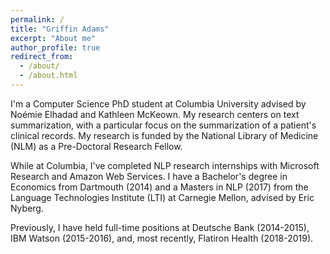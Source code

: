 ```yaml
---
permalink: /
title: "Griffin Adams"
excerpt: "About me"
author_profile: true
redirect_from: 
  - /about/
  - /about.html
---
```


I'm a Computer Science PhD student at Columbia University advised by Noémie Elhadad and Kathleen McKeown. My research centers on text summarization, with a particular focus on the summarization of a patient's clinical records. My research is funded by the National Library of Medicine (NLM) as a Pre-Doctoral Research Fellow. 

While at Columbia, I've completed NLP research internships with Microsoft Research and Amazon Web Services. I have a Bachelor's degree in Economics from Dartmouth (2014) and a Masters in NLP (2017) from the Language Technologies Institute (LTI) at Carnegie Mellon, advised by Eric Nyberg. 

Previously, I have held full-time positions at Deutsche Bank (2014-2015), IBM Watson (2015-2016), and, most recently, Flatiron Health (2018-2019).
